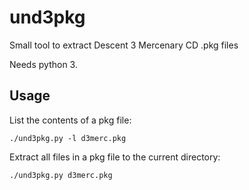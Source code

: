 # und3pkg
Small tool to extract Descent 3 Mercenary CD .pkg files

Needs python 3.

## Usage

List the contents of a pkg file:

`./und3pkg.py -l d3merc.pkg`

Extract all files in a pkg file to the current directory:

`./und3pkg.py d3merc.pkg`
